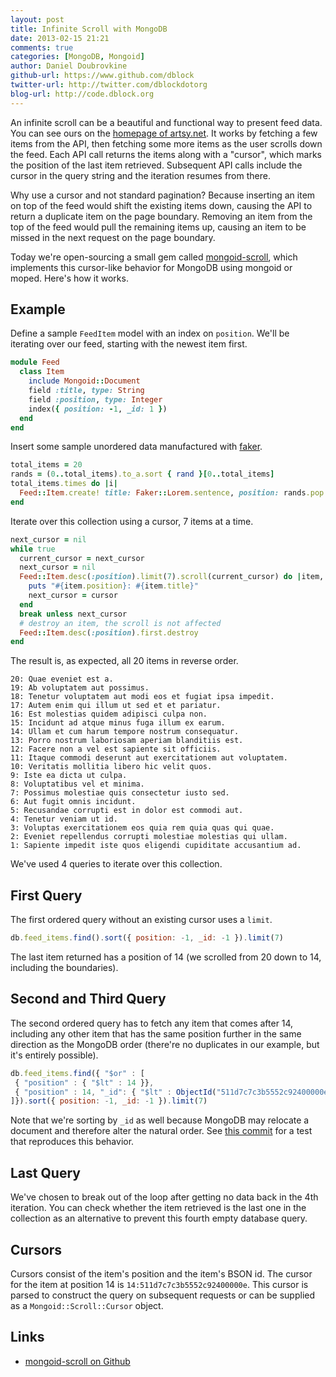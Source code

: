 ```yaml
---
layout: post
title: Infinite Scroll with MongoDB
date: 2013-02-15 21:21
comments: true
categories: [MongoDB, Mongoid]
author: Daniel Doubrovkine
github-url: https://www.github.com/dblock
twitter-url: http://twitter.com/dblockdotorg
blog-url: http://code.dblock.org
---
```


An infinite scroll can be a beautiful and functional way to present feed data. You can see ours on the [homepage of artsy.net](http://artsy.net/). It works by fetching a few items from the API, then fetching some more items as the user scrolls down the feed. Each API call returns the items along with a "cursor", which marks the position of the last item retrieved. Subsequent API calls include the cursor in the query string and the iteration resumes from there.

Why use a cursor and not standard pagination? Because inserting an item on top of the feed would shift the existing items down, causing the API to return a duplicate item on the page boundary. Removing an item from the top of the feed would pull the remaining items up, causing an item to be missed in the next request on the page boundary.

Today we're open-sourcing a small gem called [mongoid-scroll](https://github.com/dblock/mongoid-scroll), which implements this cursor-like behavior for MongoDB using mongoid or moped. Here's how it works.

<!-- more -->

Example
-------

Define a sample `FeedItem` model with an index on `position`. We'll be iterating over our feed, starting with the newest item first.

```ruby
module Feed
  class Item
    include Mongoid::Document
    field :title, type: String
    field :position, type: Integer
    index({ position: -1, _id: 1 })
  end
end
```

Insert some sample unordered data manufactured with [faker](https://github.com/stympy/faker).

```ruby
total_items = 20
rands = (0..total_items).to_a.sort { rand }[0..total_items]
total_items.times do |i|
  Feed::Item.create! title: Faker::Lorem.sentence, position: rands.pop + 1
end
```

Iterate over this collection using a cursor, 7 items at a time.

```ruby
next_cursor = nil
while true
  current_cursor = next_cursor
  next_cursor = nil
  Feed::Item.desc(:position).limit(7).scroll(current_cursor) do |item, cursor|
    puts "#{item.position}: #{item.title}"
    next_cursor = cursor
  end
  break unless next_cursor
  # destroy an item, the scroll is not affected
  Feed::Item.desc(:position).first.destroy
end
```

The result is, as expected, all 20 items in reverse order.

```text
20: Quae eveniet est a.
19: Ab voluptatem aut possimus.
18: Tenetur voluptatem aut modi eos et fugiat ipsa impedit.
17: Autem enim qui illum ut sed et et pariatur.
16: Est molestias quidem adipisci culpa non.
15: Incidunt ad atque minus fuga illum ex earum.
14: Ullam et cum harum tempore nostrum consequatur.
13: Porro nostrum laboriosam aperiam blanditiis est.
12: Facere non a vel est sapiente sit officiis.
11: Itaque commodi deserunt aut exercitationem aut voluptatem.
10: Veritatis mollitia libero hic velit quos.
9: Iste ea dicta ut culpa.
8: Voluptatibus vel et minima.
7: Possimus molestiae quis consectetur iusto sed.
6: Aut fugit omnis incidunt.
5: Recusandae corrupti est in dolor est commodi aut.
4: Tenetur veniam ut id.
3: Voluptas exercitationem eos quia rem quia quas qui quae.
2: Eveniet repellendus corrupti molestiae molestias qui ullam.
1: Sapiente impedit iste quos eligendi cupiditate accusantium ad.
```

We've used 4 queries to iterate over this collection.

First Query
-----------

The first ordered query without an existing cursor uses a `limit`.

```javascript
db.feed_items.find().sort({ position: -1, _id: -1 }).limit(7)
```

The last item returned has a position of 14 (we scrolled from 20 down to 14, including the boundaries).

Second and Third Query
----------------------

The second ordered query has to fetch any item that comes after 14, including any other item that has the same position further in the same direction as the MongoDB order (there're no duplicates in our example, but it's entirely possible).

```javascript
db.feed_items.find({ "$or" : [
 { "position" : { "$lt" : 14 }},
 { "position" : 14, "_id": { "$lt" : ObjectId("511d7c7c3b5552c92400000e") }}
]}).sort({ position: -1, _id: -1 }).limit(7)
```

Note that we're sorting by `_id` as well because MongoDB may relocate a document and therefore alter the natural order. See [this commit](https://github.com/dblock/mongoid-scroll/commit/3cd75ded93f82adfcb1c17a8b9c98715c536b680) for a test that reproduces this behavior.

Last Query
----------
We've chosen to break out of the loop after getting no data back in the 4th iteration. You can check whether the item retrieved is the last one in the collection as an alternative to prevent this fourth empty database query.

Cursors
-------

Cursors consist of the item's position and the item's BSON id. The cursor for the item at position 14 is `14:511d7c7c3b5552c92400000e`. This cursor is parsed to construct the query on subsequent requests or can be supplied as a `Mongoid::Scroll::Cursor` object.

Links
-----

* [mongoid-scroll on Github](https://github.com/dblock/mongoid-scroll)

